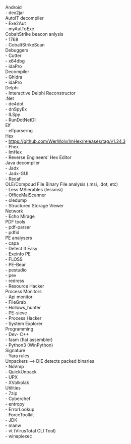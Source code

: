 Android    
	- dex2jar  
AutoIT decompiler  
	- Exe2Aut  
	- myAutToExe  
CobaltStrike beacon anlysis  
	- 1768  
	- CobaltStrikeScan  
Debuggers  
	- Cutter  
	- x64dbg  
	- idaPro  
Decompiler  
	- Ghidra  
	- idaPro  
Delphi  
	- Interactive Delphi Reconstructor  
.Net  
	- de4dot  
	- dnSpyEx  
	- ILSpy  
	- RunDotNetDll  
Elf  
	- elfparserng  
Hex  
	- https://github.com/WerWolv/ImHex/releases/tag/v1.24.3  
	- Fhex  
	- ImHex  
	- Reverse Engineers' Hex Editor  
Java decompiler  
	- Jadx  
	- Jadx-GUI  
	- Recaf  
OLE/Compoud File Binary File analysis (.msi, .dot, etc)  
	- Less MSIerables (lessmsi)  
	- OfficeMalScanner  
	- oledump  
	- Structured Storage Viewer  
Network  
	- Echo Mirage  
PDF tools  
	- pdf-parser  
	- pdfid  
PE analysers  
	- capa  
	- Detect It Easy  
	- Exeinfo PE  
	- FLOSS  
	- PE-Bear  
	- pestudio  
	- pev  
	- redress  
	- Resource Hacker  
Process Monitors  
	- Api monitor  
	- FileGrab  
	- Hollows_hunter  
	- PE-sieve  
	- Process Hacker  
	- System Explorer  
Programming  
	- Dev- C++  
	- fasm (flat assembler)  
	- Python3 (WinPython)  
Signature  
	- Yara rules  
Unpackers --> DIE detects packed binaries  
	- NoVmp  
	- QuickUnpack  
	- UPX  
	- XVolkolak  
Utilities  
	- 7zip  
	- Cyberchef  
	- entropy  
	- ErrorLookup  
	- ForceToolkit  
	- JDK  
	- manw  
	- vt (VirusTotal CLI Tool)  
	- winapiexec  
